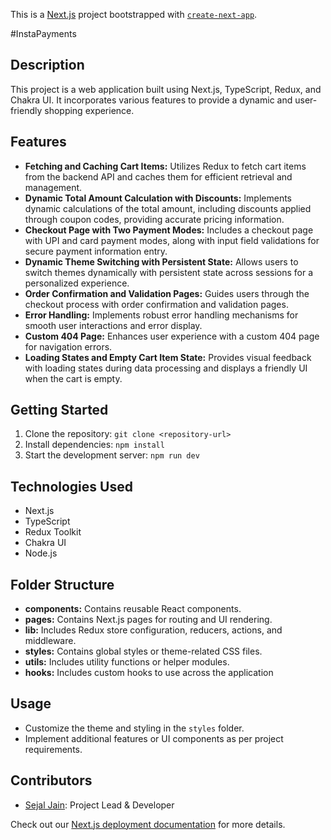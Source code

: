 This is a [Next.js](https://nextjs.org/) project bootstrapped with [`create-next-app`](https://github.com/vercel/next.js/tree/canary/packages/create-next-app).

#InstaPayments

## Description
This project is a web application built using Next.js, TypeScript, Redux, and Chakra UI. It incorporates various features to provide a dynamic and user-friendly shopping experience.

## Features
- **Fetching and Caching Cart Items:** Utilizes Redux to fetch cart items from the backend API and caches them for efficient retrieval and management.
- **Dynamic Total Amount Calculation with Discounts:** Implements dynamic calculations of the total amount, including discounts applied through coupon codes, providing accurate pricing information.
- **Checkout Page with Two Payment Modes:** Includes a checkout page with UPI and card payment modes, along with input field validations for secure payment information entry.
- **Dynamic Theme Switching with Persistent State:** Allows users to switch themes dynamically with persistent state across sessions for a personalized experience.
- **Order Confirmation and Validation Pages:** Guides users through the checkout process with order confirmation and validation pages.
- **Error Handling:** Implements robust error handling mechanisms for smooth user interactions and error display.
- **Custom 404 Page:** Enhances user experience with a custom 404 page for navigation errors.
- **Loading States and Empty Cart Item State:** Provides visual feedback with loading states during data processing and displays a friendly UI when the cart is empty.

## Getting Started
1. Clone the repository: `git clone <repository-url>`
2. Install dependencies: `npm install`
3. Start the development server: `npm run dev`

## Technologies Used
- Next.js
- TypeScript
- Redux Toolkit
- Chakra UI
- Node.js

## Folder Structure
- **components:** Contains reusable React components.
- **pages:** Contains Next.js pages for routing and UI rendering.
- **lib:** Includes Redux store configuration, reducers, actions, and middleware.
- **styles:** Contains global styles or theme-related CSS files.
- **utils:** Includes utility functions or helper modules.
- **hooks:** Includes custom hooks to use across the application

## Usage
- Customize the theme and styling in the `styles` folder.
- Implement additional features or UI components as per project requirements.

## Contributors
- [Sejal Jain](https://github.com/sejaljain123): Project Lead & Developer

Check out our [Next.js deployment documentation](https://nextjs.org/docs/deployment) for more details.
